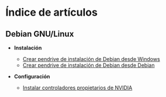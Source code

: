 # Índice de artículos

## Debian GNU/Linux
- **Instalación**
  - [Crear pendrive de instalación de Debian desde Windows](pendrive_debian_desde_windows.md)
  - [Crear pendrive de instalación de Debian desde Debian](pendrive_debian_desde_debian.md)
- **Configuración**
  - [Instalar controladores propietarios de NVIDIA](drivers_nvidia.md)

  <!--
## Programación  
- [Introducción a la programación](introduccion-programacion.md)
- [Python para principiantes](python-basico.md)
- [JavaScript moderno](javascript-moderno.md)

## Wii
- **Modding y emulación**
  - [Cómo convertir RVZ a ISO](rvz-a-iso.md)
  - [Instalar Homebrew Channel](homebrew-channel.md)
  - [Juegos caseros Wii](juegos-caseros-wii.md)

## Redes
- [Configurar router](configurar-router.md)
- [Seguridad WiFi](seguridad-wifi.md)

## Tutoriales varios
- [Git y GitHub para principiantes](git-github.md)
- [Markdown básico](markdown-basico.md)
- [Linux terminal básico](linux-terminal.md)
-->
